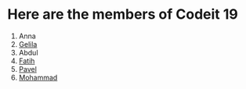 
# Here are the members of  Codeit 19 

1. Anna
2. [Gelila](gelila.md)
3. Abdul
4. [Fatih](fatih.md)
5. [Pavel](pavel.md)
6. [Mohammad](https://github.com/fmkarakus/isolate-3/blob/master/mohammad.md)



